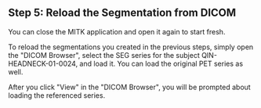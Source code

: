 ## Step 5: Reload the Segmentation from DICOM

You can close the MITK application and open it again to start fresh.

To reload the segmentations you created in the previous steps, simply open the "DICOM Browser", select the SEG series for the subject QIN-HEADNECK-01-0024, and load it. You can load the original PET series as well.

After you click "View" in the "DICOM Browser", you will be prompted about loading the referenced series.
